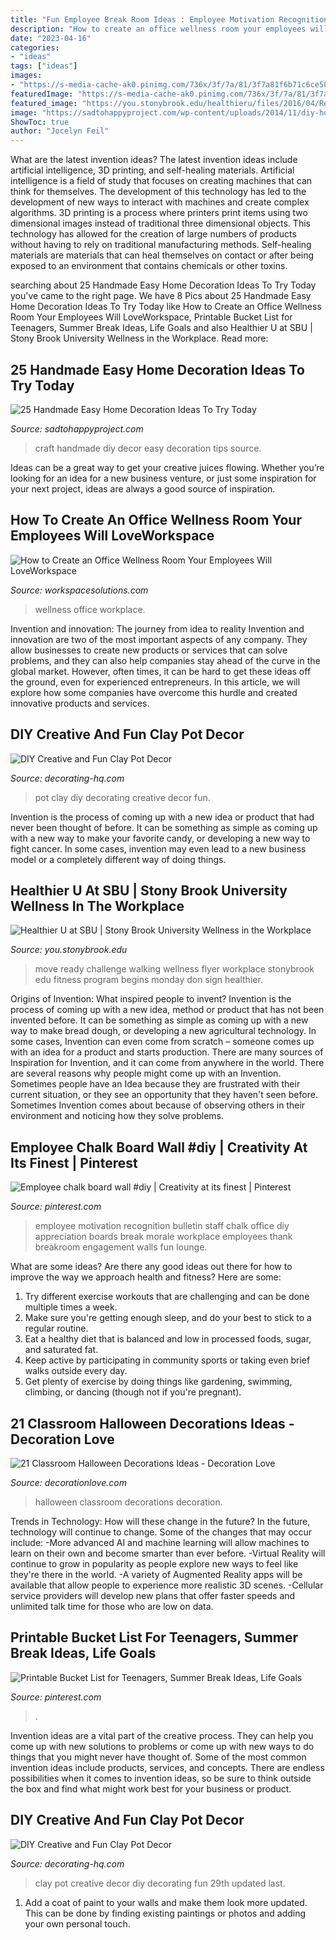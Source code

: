 ```yaml
---
title: "Fun Employee Break Room Ideas : Employee Motivation Recognition Bulletin Staff Chalk Office Diy Appreciation Boards Break Morale Workplace Employees Thank Breakroom Engagement Walls Fun Lounge"
description: "How to create an office wellness room your employees will loveworkspace"
date: "2023-04-16"
categories:
- "ideas"
tags: ["ideas"]
images:
- "https://s-media-cache-ak0.pinimg.com/736x/3f/7a/81/3f7a81f6b71c6ce50270d2fa72282d9d.jpg"
featuredImage: "https://s-media-cache-ak0.pinimg.com/736x/3f/7a/81/3f7a81f6b71c6ce50270d2fa72282d9d.jpg"
featured_image: "https://you.stonybrook.edu/healthieru/files/2016/04/Ready-Set-Move-Flyer-2016.pptx-1mozxcd.jpg"
image: "https://sadtohappyproject.com/wp-content/uploads/2014/11/diy-home-craft-ideas-tips-handmade-craft-ideas-diy-thrifty-home-decor.jpg"
ShowToc: true
author: "Jocelyn Feil"
---
```



What are the latest invention ideas?
The latest invention ideas include artificial intelligence, 3D printing, and self-healing materials. Artificial intelligence is a field of study that focuses on creating machines that can think for themselves. The development of this technology has led to the development of new ways to interact with machines and create complex algorithms. 3D printing is a process where printers print items using two dimensional images instead of traditional three dimensional objects. This technology has allowed for the creation of large numbers of products without having to rely on traditional manufacturing methods. Self-healing materials are materials that can heal themselves on contact or after being exposed to an environment that contains chemicals or other toxins.

	

		
searching about 25 Handmade Easy Home Decoration Ideas To Try Today you've came to the right page. We have 8 Pics about 25 Handmade Easy Home Decoration Ideas To Try Today like How to Create an Office Wellness Room Your Employees Will LoveWorkspace, Printable Bucket List for Teenagers, Summer Break Ideas, Life Goals and also Healthier U at SBU | Stony Brook University Wellness in the Workplace. Read more:
		
    
## 25 Handmade Easy Home Decoration Ideas To Try Today

<img loading=lazy src="https://sadtohappyproject.com/wp-content/uploads/2014/11/diy-home-craft-ideas-tips-handmade-craft-ideas-diy-thrifty-home-decor.jpg" onerror="this.onerror=null;this.src='https://tse3.mm.bing.net/th?id=OIP.HdFKcOYGqlZ9nVFYZaW0YAHaMd&amp;pid=15.1';" alt="25 Handmade Easy Home Decoration Ideas To Try Today">

_Source: sadtohappyproject.com_

>craft handmade diy decor easy decoration tips source. 

	

Ideas can be a great way to get your creative juices flowing. Whether you’re looking for an idea for a new business venture, or just some inspiration for your next project, ideas are always a good source of inspiration.

    
## How To Create An Office Wellness Room Your Employees Will LoveWorkspace

<img loading=lazy src="https://workspacesolutions.com/blog/wp-content/uploads/2019/06/wellness-room.jpeg" onerror="this.onerror=null;this.src='https://tse4.mm.bing.net/th?id=OIP.hl4_vb-jB_SuCAlMVFax3wHaE7&amp;pid=15.1';" alt="How to Create an Office Wellness Room Your Employees Will LoveWorkspace">

_Source: workspacesolutions.com_

>wellness office workplace. 

	

Invention and innovation: The journey from idea to reality
Invention and innovation are two of the most important aspects of any company. They allow businesses to create new products or services that can solve problems, and they can also help companies stay ahead of the curve in the global market. However, often times, it can be hard to get these ideas off the ground, even for experienced entrepreneurs. In this article, we will explore how some companies have overcome this hurdle and created innovative products and services.

    
## DIY Creative And Fun Clay Pot Decor

<img loading=lazy src="https://decorating-hq.com/wp-content/uploads/clay-pot-ideas-3.jpg" onerror="this.onerror=null;this.src='https://tse3.mm.bing.net/th?id=OIP.HENLERc2jQn4HrXDlOTcqAHaLG&amp;pid=15.1';" alt="DIY Creative and Fun Clay Pot Decor">

_Source: decorating-hq.com_

>pot clay diy decorating creative decor fun. 

	

Invention is the process of coming up with a new idea or product that had never been thought of before. It can be something as simple as coming up with a new way to make your favorite candy, or developing a new way to fight cancer. In some cases, invention may even lead to a new business model or a completely different way of doing things.

    
## Healthier U At SBU | Stony Brook University Wellness In The Workplace

<img loading=lazy src="https://you.stonybrook.edu/healthieru/files/2016/04/Ready-Set-Move-Flyer-2016.pptx-1mozxcd.jpg" onerror="this.onerror=null;this.src='https://tse3.mm.bing.net/th?id=OIP.3YLaxoOliDjfF3GGDQUWdAHaJ4&amp;pid=15.1';" alt="Healthier U at SBU | Stony Brook University Wellness in the Workplace">

_Source: you.stonybrook.edu_

>move ready challenge walking wellness flyer workplace stonybrook edu fitness program begins monday don sign healthier. 

	

Origins of Invention: What inspired people to invent?
Invention is the process of coming up with a new idea, method or product that has not been invented before. It can be something as simple as coming up with a new way to make bread dough, or developing a new agricultural technology. In some cases, Invention can even come from scratch – someone comes up with an idea for a product and starts production. There are many sources of Inspiration for Invention, and it can come from anywhere in the world.
There are several reasons why people might come up with an Invention. Sometimes people have an Idea because they are frustrated with their current situation, or they see an opportunity that they haven't seen before. Sometimes Invention comes about because of observing others in their environment and noticing how they solve problems.

    
## Employee Chalk Board Wall #diy | Creativity At Its Finest | Pinterest

<img loading=lazy src="https://s-media-cache-ak0.pinimg.com/736x/3f/7a/81/3f7a81f6b71c6ce50270d2fa72282d9d.jpg" onerror="this.onerror=null;this.src='https://tse4.mm.bing.net/th?id=OIP.8sI4jPW5iCKZY87hY2B7OAHaFj&amp;pid=15.1';" alt="Employee chalk board wall #diy | Creativity at its finest | Pinterest">

_Source: pinterest.com_

>employee motivation recognition bulletin staff chalk office diy appreciation boards break morale workplace employees thank breakroom engagement walls fun lounge. 

	

What are some ideas?
Are there any good ideas out there for how to improve the way we approach health and fitness? Here are some: 
1. Try different exercise workouts that are challenging and can be done multiple times a week. 
2. Make sure you're getting enough sleep, and do your best to stick to a regular routine. 
3. Eat a healthy diet that is balanced and low in processed foods, sugar, and saturated fat. 
4. Keep active by participating in community sports or taking even brief walks outside every day. 
5. Get plenty of exercise by doing things like gardening, swimming, climbing, or dancing (though not if you're pregnant).

    
## 21 Classroom Halloween Decorations Ideas - Decoration Love

<img loading=lazy src="http://www.decorationlove.com/wp-content/uploads/2016/05/Classroom-Halloween-Decoration.jpg" onerror="this.onerror=null;this.src='https://tse3.mm.bing.net/th?id=OIP.ec4TZUg5iGfVhdpAEqj5EwHaJ3&amp;pid=15.1';" alt="21 Classroom Halloween Decorations Ideas - Decoration Love">

_Source: decorationlove.com_

>halloween classroom decorations decoration. 

	

Trends in Technology: How will these change in the future?
In the future, technology will continue to change. Some of the changes that may occur include: 
-More advanced AI and machine learning will allow machines to learn on their own and become smarter than ever before.
-Virtual Reality will continue to grow in popularity as people explore new ways to feel like they're there in the world.
-A variety of Augmented Reality apps will be available that allow people to experience more realistic 3D scenes.
-Cellular service providers will develop new plans that offer faster speeds and unlimited talk time for those who are low on data.

    
## Printable Bucket List For Teenagers, Summer Break Ideas, Life Goals

<img loading=lazy src="https://i.pinimg.com/736x/d2/7e/09/d27e0966920db86d439a8f7f20c9b698.jpg" onerror="this.onerror=null;this.src='https://tse4.mm.bing.net/th?id=OIP.EmXcTazRM-fTijIGe-bSigHaLH&amp;pid=15.1';" alt="Printable Bucket List for Teenagers, Summer Break Ideas, Life Goals">

_Source: pinterest.com_

>. 

	

Invention ideas are a vital part of the creative process. They can help you come up with new solutions to problems or come up with new ways to do things that you might never have thought of. Some of the most common invention ideas include products, services, and concepts. There are endless possibilities when it comes to invention ideas, so be sure to think outside the box and find what might work best for your business or product.

    
## DIY Creative And Fun Clay Pot Decor

<img loading=lazy src="https://decorating-hq.com/wp-content/uploads/clay-pot-ideas-12.jpg" onerror="this.onerror=null;this.src='https://tse2.mm.bing.net/th?id=OIP.Jdd5yzFU2TYO249bq9wNUQHaNK&amp;pid=15.1';" alt="DIY Creative and Fun Clay Pot Decor">

_Source: decorating-hq.com_

>clay pot creative decor diy decorating fun 29th updated last. 

	

1. Add a coat of paint to your walls and make them look more updated. This can be done by finding existing paintings or photos and adding your own personal touch. 


